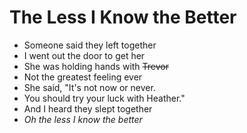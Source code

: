 # The Less I Know the Better

- Someone said they left together
- I went out the door to get her
- She was holding hands with <del>Trevor</del>
- Not the greatest feeling ever
- She said, "It's not now or never.
- You should try your luck with Heather."
- And I heard they slept together
- *Oh the less I know the better*
